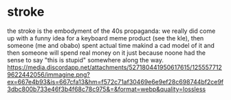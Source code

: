 # stroke
the stroke is the embodyment of the 40s propaganda: we really did come up with a funny idea for a keyboard meme product (see the kle), then someone (me and obabo) spent actual time makind a cad model of it and then someone will spend real money on it just because noone had the sense to say "this is stupid" somewhere along the way.
https://media.discordapp.net/attachments/527180441950617615/1255577129622442056/immagine.png?ex=667e4b93&is=667cfa13&hm=f572c71af30469e6e9ef28c698744bf2ce9f3dbc800b733e46f3b4f68c78c975&=&format=webp&quality=lossless
